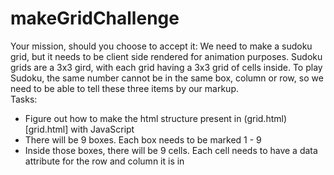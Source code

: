 # makeGridChallenge

Your mission, should you choose to accept it:
We need to make a sudoku grid, but it needs to be client side rendered for animation purposes. Sudoku grids are a 3x3 gird, with each grid having a 3x3 grid of cells inside. To play Sudoku, the same number cannot be in the same box, column or row, so we need to be able to tell these three items by our markup.  
Tasks:
- Figure out how to make the html structure present in (grid.html)[grid.html] with JavaScript
- There will be 9 boxes. Each box needs to be marked 1 - 9
- Inside those boxes, there will be 9 cells. Each cell needs to have a data attribute for the row and column it is in
